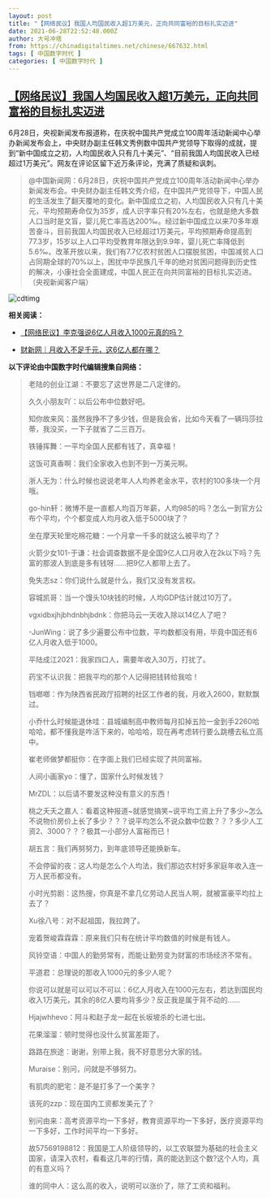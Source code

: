 ```yaml
---
layout: post
title: "【网络民议】我国人均国民收入超1万美元，正向共同富裕的目标扎实迈进"
date: 2021-06-28T22:52:48.000Z
author: 大号冲塔
from: https://chinadigitaltimes.net/chinese/667632.html
tags: [ 中国数字时代 ]
categories: [ 中国数字时代 ]
---
```

<!--1624920768000-->
[【网络民议】我国人均国民收入超1万美元，正向共同富裕的目标扎实迈进](https://chinadigitaltimes.net/chinese/667632.html)
------

<div>
<p>6月28日，央视新闻发布报道称，在庆祝中国共产党成立100周年活动新闻中心举办新闻发布会上，中央财办副主任韩文秀例数中国共产党领导下取得的成就，提到“新中国成立之初，人均国民收入只有几十美元”、“目前我国人均国民收入已经超过1万美元”。网友在评论区留下近万条评论，充满了质疑和讽刺。</p><blockquote><p>@中国新闻网：6月28日，庆祝中国共产党成立100周年活动新闻中心举办新闻发布会。中央财办副主任韩文秀介绍，在中国共产党领导下，中国人民的生活发生了翻天覆地的变化。新中国成立之初，人均国民收入只有几十美元，平均预期寿命仅为35岁，成人识字率只有20%左右，也就是绝大多数人口当时是文盲，婴儿死亡率高达200‰。经过新中国成立以来70多年艰苦奋斗，目前我国人均国民收入已经超过1万美元，平均预期寿命提高到77.3岁，15岁以上人口平均受教育年限达到9.9年，婴儿死亡率降低到5.6‰。改革开放以来，我们有7.7亿农村贫困人口摆脱贫困，中国减贫人口占同期全球的70%以上，困扰中华民族几千年的绝对贫困问题得到历史性的解决，小康社会全面建成，中国人民正在向共同富裕的目标扎实迈进。（央视新闻客户端）</p></blockquote><p><img src="https://chinadigitaltimes.net/chinese/files/2021/06/收入.png" alt="cdtimg" /></p><p><strong>相关阅读：</strong></p><ul><li><p><a href="https://chinadigitaltimes.net/chinese/645847.html" title="【网络民议】李克强说6亿人月收入1000元真的吗？">【网络民议】李克强说6亿人月收入1000元真的吗？</a></p></li><li><p><a href="https://chinadigitaltimes.net/chinese/646467.html" title="财新网｜月收入不足千元，这6亿人都在哪？">财新网｜月收入不足千元，这6亿人都在哪？</a></p></li></ul><p><strong>以下评论由中国数字时代编辑搜集自网络：</strong></p><blockquote><p>老陆的创业江湖：不要忘了这世界是二八定律的。</p><p>久久小朋友吖：以后公布中位数好吧。</p><p>知你故来风：虽然我挣不了多少钱，但是我会省，比如今天看了一辆玛莎拉蒂，我没买，一下子就省了二三百万。</p><p>铁锤挥舞：一平均全国人民都有钱了，真幸福！</p><p>这饭可真香啊：我们全家收入也到不到一万美元啊。</p><p>浙人无为：什么时候也说说老年人人均养老金水平，农村的100多块一个月哦。</p><p>go-hin轩：微博不是一直都人均百万年薪，人均985的吗？怎么一到官方公布个平均，个个都变成人均月收入低于5000块了？</p><p>坐在摩天轮里吃棉花糖：一个月拿一千多的就这么被平均了？</p><p>火箭少女101-于谦：社会调查数据不是全国9亿人口月收入在2k以下吗？先富的那波人到底是多有钱呀……把9亿人都带上去了。</p><p>免失志sz：你们说什么就是什么，我们又没有发言权。</p><p>容城凯哥：当一个馒头10块钱的时候，人均GDP估计就过10万了。</p><p>vgxidbxjhjbhdnbhjbdnk：你把马云一天收入除以14亿人了吧？</p><p>-JunWing：说了多少遍要公布中位数，平均数都没有用，毕竟中国还有6亿人月收入低于1000。</p><p>平陆成江2021：我家四口人，需要年收入30万，打扰了。</p><p>药宝不认识我：把我平均的那个人记得把钱转给我哈！</p><p>铛啷啷：作为陕西省民政厅招聘的社区工作者的我，月收入2600，默默飘过。</p><p>小乔什么时候能退休哇：县城编制高中教师每月扣掉五险一金到手2260哈哈哈，都不懂我是咋活下来的，哈哈哈，现在再考虑转行要么跳槽去私立高中。</p><p>崔老师做梦都挺你：在字面上我们已经实现了共同富裕。</p><p>人间小画家yo：懂了，国家什么时候发钱？</p><p>MrZDL：以后请不要发这种没有意义的东西！</p><p>桃之夭夭之嘉人：看着这种报道~就感觉搞笑~说平均工资上升了多少~怎么不说物价房价上长了多少？？？说平均怎么不说众数中位数？？？多少人工资2、3000？？？极其一小部分人富裕而已！</p><p>胡五言：我们再努努力，到年底领导还能换新车。</p><p>不会停留的夜：这人均是怎么个人均法，我们那边农村好多家庭年收入连一万人民币都没有。</p><p>小时光剪剧：这热搜，你真是不拿几亿劳动人民当人啊，就被富豪平均拉上去了？</p><p>Xu徐八号：对不起祖国，我拉跨了。</p><p>宠着贺峻霖霖霖：原来我们只有在统计平均数值的时候是有钱人。</p><p>风铃空语：中国人的勤劳常有，而能让勤劳变为财富的市场经济不常有。</p><p>平道君：总理说的那收入1000元的多少人呢？</p><p>你说可以就是可以可以不可以：6亿人月收入在1000元左右，若达到国民均收入1万美元，其余的8亿人要均背多少？反正我是属于背不动的……</p><p>Hjajwhhevo：阿斗和赵子龙一起在长坂坡杀的七进七出。</p><p>花果溜溜：顿时觉得也没什么贫富差距了。</p><p>路路在旅途：谢谢，别带上我，我不好意思分大家的钱。</p><p>Muraise：别问，问就是不够努力。</p><p>有肌肉的肥宅：是不是打多了一个美字？</p><p>该死的zzp：现在国内工资都发美元了？</p><p>别问由来：高考资源平均一下多好，教育资源平均一下多好，医疗资源平均一下多好，工作时间平均一下多好。</p><p>故57569198812：我国是工人阶级领导的，以工农联盟为基础的社会主义国家，请深入农村，看看这几年的行情，真的能达到这个数?这个人均，真的有意义吗？</p><p>谁的同中人：这么高的收入，说明可以涨价了，除了工资和福利。</p></blockquote>
</div>
